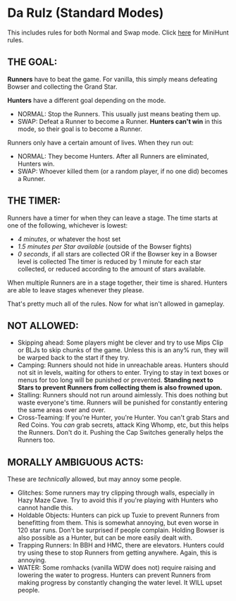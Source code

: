 # Da Rulz (Standard Modes)
This includes rules for both Normal and Swap mode. Click [here](mini.md) for MiniHunt rules.

## THE GOAL:
**Runners** have to beat the game.
For vanilla, this simply means defeating Bowser and collecting the Grand Star.

**Hunters** have a different goal depending on the mode.
  - NORMAL: Stop the Runners. This usually just means beating them up.
  - SWAP: Defeat a Runner to become a Runner. **Hunters can't win** in this mode, so their goal is to become a Runner.

Runners only have a certain amount of lives. When they run out:
  - NORMAL: They become Hunters. After all Runners are eliminated, Hunters win.
  - SWAP: Whoever killed them (or a random player, if no one did) becomes a Runner.

## THE TIMER:
Runners have a timer for when they can leave a stage. The time starts at one of the following, whichever is lowest:
  - *4 minutes*, or whatever the host set
  - *1.5 minutes per Star available* (outside of the Bowser fights)
  - *0 seconds*, if all stars are collected OR if the Bowser key in a Bowser level is collected
The timer is reduced by 1 minute for each star collected, or reduced according to the amount of stars available.

When multiple Runners are in a stage together, their time is shared.
Hunters are able to leave stages whenever they please.

That's pretty much all of the rules. Now for what isn't allowed in gameplay.

## NOT ALLOWED:
   - Skipping ahead: Some players might be clever and try to use Mips Clip or BLJs to skip chunks of the game. Unless this is an any% run, they will be warped back to the start if they try.
   - Camping: Runners should not hide in unreachable areas. Hunters should not sit in levels, waiting for others to enter. Trying to stay in text boxes or menus for too long will be punished or prevented. **Standing next to Stars to prevent Runners from collecting them is also frowned upon.**
   - Stalling: Runners should not run around aimlessly. This does nothing but waste everyone's time. Runners will be punished for constantly entering the same areas over and over.
   - Cross-Teaming: If you're Hunter, you're Hunter. You can't grab Stars and Red Coins. You *can* grab secrets, attack King Whomp, etc, but this helps the Runners. Don't do it. Pushing the Cap Switches generally helps the Runners too.

## MORALLY AMBIGUOUS ACTS:
These are *technically* allowed, but may annoy some people.
   - Glitches: Some runners may try clipping through walls, especially in Hazy Maze Cave. Try to avoid this if you're playing with Hunters who cannot handle this.
   - Holdable Objects: Hunters can pick up Tuxie to prevent Runners from benefitting from them. This is somewhat annoying, but even worse in 120 star runs. Don't be surprised if people complain. Holding Bowser is also possible as a Hunter, but can be more easily dealt with.
   - Trapping Runners: In BBH and HMC, there are elevators. Hunters could try using these to stop Runners from getting anywhere. Again, this is annoying.
   - WATER: Some romhacks (vanilla WDW does not) require raising and lowering the water to progress. Hunters can prevent Runners from making progress by constantly changing the water level. It WILL upset people.